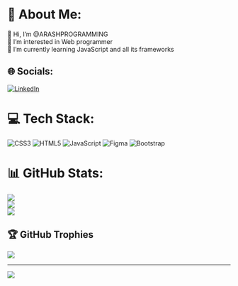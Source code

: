 # 💫 About Me:
👋 Hi, I’m @ARASHPROGRAMMING<br>👀 I’m interested in Web programmer<br>🌱 I’m currently learning JavaScript and all its frameworks


## 🌐 Socials:
[![LinkedIn](https://img.shields.io/badge/LinkedIn-%230077B5.svg?logo=linkedin&logoColor=white)](https://linkedin.com/in/https://www.linkedin.com/in/arash-ghanbarzadeh-51025426b/) 

# 💻 Tech Stack:
![CSS3](https://img.shields.io/badge/css3-%231572B6.svg?style=for-the-badge&logo=css3&logoColor=white) ![HTML5](https://img.shields.io/badge/html5-%23E34F26.svg?style=for-the-badge&logo=html5&logoColor=white) ![JavaScript](https://img.shields.io/badge/javascript-%23323330.svg?style=for-the-badge&logo=javascript&logoColor=%23F7DF1E) ![Figma](https://img.shields.io/badge/figma-%23F24E1E.svg?style=for-the-badge&logo=figma&logoColor=white) ![Bootstrap](https://img.shields.io/badge/bootstrap-%238511FA.svg?style=for-the-badge&logo=bootstrap&logoColor=white)
# 📊 GitHub Stats:
![](https://github-readme-stats.vercel.app/api?username=ARASHPROGRAMMER&theme=dark&hide_border=false&include_all_commits=false&count_private=false)<br/>
![](https://github-readme-streak-stats.herokuapp.com/?user=ARASHPROGRAMMER&theme=dark&hide_border=false)<br/>
![](https://github-readme-stats.vercel.app/api/top-langs/?username=ARASHPROGRAMMER&theme=dark&hide_border=false&include_all_commits=false&count_private=false&layout=compact)

## 🏆 GitHub Trophies
![](https://github-profile-trophy.vercel.app/?username=ARASHPROGRAMMER&theme=radical&no-frame=false&no-bg=true&margin-w=4)

---
[![](https://visitcount.itsvg.in/api?id=ARASHPROGRAMMING&label=Profile%20Views&pretty=false)](https://visitcount.itsvg.in)

<!-- Proudly created with GPRM ( https://gprm.itsvg.in ) -->
